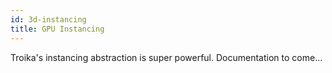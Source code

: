 ```yaml
---
id: 3d-instancing
title: GPU Instancing
---
```


Troika's instancing abstraction is super powerful. Documentation to come...
